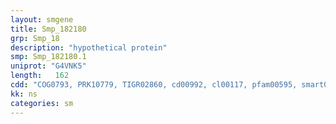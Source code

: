 ```yaml
---
layout: smgene
title: Smp_182180
grp: Smp_18
description: "hypothetical protein"
smp: Smp_182180.1
uniprot: "G4VNK5"
length:   162
cdd: "COG0793, PRK10779, TIGR02860, cd00992, cl00117, pfam00595, smart00228"
kk: ns
categories: sm
---
```

